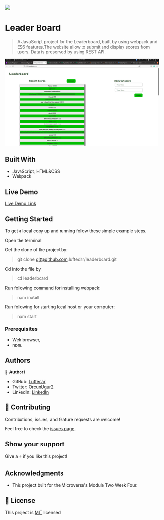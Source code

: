 ![](https://img.shields.io/badge/Microverse-blueviolet)

# Leader Board

> A JavaScript project for the Leaderboard, built by using webpack and ES6 features.The website allow to submit and display scores from users. Data is preserved by using REST API.

![screenshot](./app_screenshot.png)


## Built With

- JavaScript, HTML&CSS
- Webpack

## Live Demo

[Live Demo Link](https://luftedar.github.io/leaderboard/dist)


## Getting Started

To get a local copy up and running follow these simple example steps.

Open the terminal

Get the clone of the project by:

> git clone git@github.com:luftedar/leaderboard.git

Cd into the file by:

> cd leaderboard

Run following command for installing webpack:

> npm install

Run following for starting local host on your computer:

> npm start

### Prerequisites

- Web browser,
- npm,

## Authors

👤 **Author1**

- GitHub: [Luftedar](https://github.com/luftedar)
- Twitter: [OrcunUgur2](https://twitter.com/OrcunUgur2)
- LinkedIn: [LinkedIn](https://www.linkedin.com/in/orcunugur)

## 🤝 Contributing

Contributions, issues, and feature requests are welcome!

Feel free to check the [issues page](../../issues/).

## Show your support

Give a ⭐️ if you like this project!

## Acknowledgments


- This project built for the Microverse's Module Two Week Four.


## 📝 License

This project is [MIT](./MIT.md) licensed.
